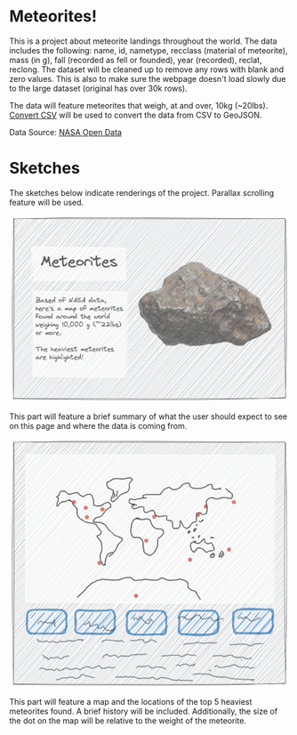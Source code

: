 # Meteorites!
<section>This is a project about meteorite landings throughout the world. The data includes the following: name, id, nametype, recclass (material of meteorite), mass (in g), fall (recorded as fell or founded), year (recorded), reclat, reclong. The dataset will be cleaned up to remove any rows with blank and zero values. This is also to make sure the webpage doesn't load slowly due to the large dataset (original has over 30k rows).


The data will feature meteorites that weigh, at and over, 10kg (~20lbs).  [Convert CSV](https://www.convertcsv.com/csv-to-geojson.htm) will be used to convert the data from CSV to GeoJSON.

Data Source: [NASA Open Data](https://data.nasa.gov/Space-Science/Meteorite-Landings/gh4g-9sfh)
</section>


# Sketches
<section> The sketches below indicate renderings of the project. Parallax scrolling feature will be used.</section>

![First scroll](./project/first_scroll.png)
<section> This part will feature a brief summary of what the user should expect to see on this page and where the data is coming from.
</section>

![Second scroll](./project/second_scroll.png)
<section> This part will feature a map and the locations of the top 5 heaviest meteorites found. A brief history will be included. Additionally, the size of the dot on the map will be relative to the weight of the meteorite.
</section>

